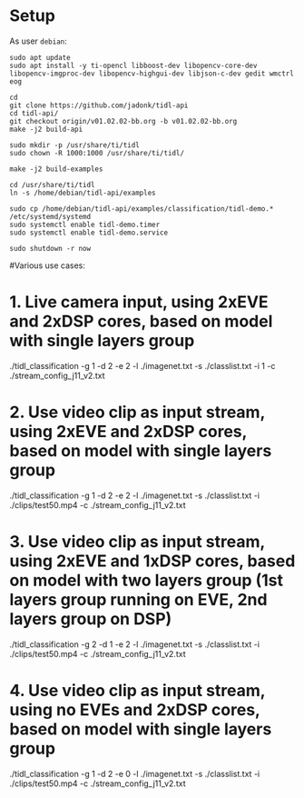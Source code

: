 # Setup

As user ```debian```:

```
sudo apt update
sudo apt install -y ti-opencl libboost-dev libopencv-core-dev libopencv-imgproc-dev libopencv-highgui-dev libjson-c-dev gedit wmctrl eog

cd
git clone https://github.com/jadonk/tidl-api
cd tidl-api/
git checkout origin/v01.02.02-bb.org -b v01.02.02-bb.org
make -j2 build-api

sudo mkdir -p /usr/share/ti/tidl
sudo chown -R 1000:1000 /usr/share/ti/tidl/

make -j2 build-examples

cd /usr/share/ti/tidl
ln -s /home/debian/tidl-api/examples

sudo cp /home/debian/tidl-api/examples/classification/tidl-demo.* /etc/systemd/systemd
sudo systemctl enable tidl-demo.timer
sudo systemctl enable tidl-demo.service

sudo shutdown -r now
```

#Various use cases:
#
# 1. Live camera input, using 2xEVE and 2xDSP cores, based on model with single layers group 
./tidl_classification -g 1 -d 2 -e 2 -l ./imagenet.txt -s ./classlist.txt -i 1 -c ./stream_config_j11_v2.txt
# 2. Use video clip as input stream, using 2xEVE and 2xDSP cores, based on model with single layers group 
./tidl_classification -g 1 -d 2 -e 2 -l ./imagenet.txt -s ./classlist.txt -i ./clips/test50.mp4 -c ./stream_config_j11_v2.txt
# 3. Use video clip as input stream, using 2xEVE and 1xDSP cores, based on model with two layers group (1st layers group running on EVE, 2nd layers group on DSP)
./tidl_classification -g 2 -d 1 -e 2 -l ./imagenet.txt -s ./classlist.txt -i ./clips/test50.mp4 -c ./stream_config_j11_v2.txt
# 4. Use video clip as input stream, using no EVEs and 2xDSP cores, based on model with single layers group
./tidl_classification -g 1 -d 2 -e 0 -l ./imagenet.txt -s ./classlist.txt -i ./clips/test50.mp4 -c ./stream_config_j11_v2.txt


